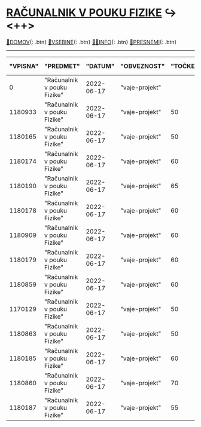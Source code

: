 # [RAČUNALNIK V POUKU FIZIKE](../index) ↪ <++>
[🏡DOMOV](../index){: .btn}
[📝VSEBINE](../Vsebine/index.md){: .btn}
[👨‍🎓INFO](../info.html){: .btn}
[💾PRESNEMI](../Presnemi/index){: .btn}

---

| "VPISNA" | "PREDMET"                   | "DATUM"    | "OBVEZNOST"    | "TOČKE" | "OCENA [%]" | "Komentar" | "V01"  | "V02" | "V03"  | "V04"  | "V05"  | "V06"   | "V07"  |
|----------|-----------------------------|------------|----------------|---------|-------------|------------|--------|-------|--------|--------|--------|---------|--------|
| 0        | "Računalnik v pouku Fizike" | 2022-06-17 | "vaje-projekt" |         |             |            | "opis" | "shm" | "pstv" | "prog" | "mrtv" | "obdlv" | "rzlt" |
| 1180933  | "Računalnik v pouku Fizike" | 2022-06-17 | "vaje-projekt" | 50      | 71%         |            | 10     | 10    | 5      | 5      | 10     | 5       | 5      |
| 1180165  | "Računalnik v pouku Fizike" | 2022-06-17 | "vaje-projekt" | 50      | 71%         |            | 5      | 5     | 5      | 5      | 10     | 10      | 10     |
| 1180174  | "Računalnik v pouku Fizike" | 2022-06-17 | "vaje-projekt" | 60      | 86%         | "J-meter"  | 10     | 10    | 10     | 10     | 10     | 5       | 5      |
| 1180190  | "Računalnik v pouku Fizike" | 2022-06-17 | "vaje-projekt" | 65      | 93%         |            | 10     | 10    | 10     | 5      | 10     | 10      | 10     |
| 1180178  | "Računalnik v pouku Fizike" | 2022-06-17 | "vaje-projekt" | 60      | 86%         | "G-letev"  | 10     | 10    | 5      | 5      | 10     | 10      | 10     |
| 1180909  | "Računalnik v pouku Fizike" | 2022-06-17 | "vaje-projekt" | 60      | 86%         |            | 10     | 10    | 5      | 5      | 10     | 10      | 10     |
| 1180179  | "Računalnik v pouku Fizike" | 2022-06-17 | "vaje-projekt" | 60      | 86%         | "J-meter"  | 10     | 10    | 10     | 10     | 10     | 5       | 5      |
| 1180859  | "Računalnik v pouku Fizike" | 2022-06-17 | "vaje-projekt" | 60      | 86%         |            | 10     | 10    | 5      | 5      | 10     | 10      | 10     |
| 1170129  | "Računalnik v pouku Fizike" | 2022-06-17 | "vaje-projekt" | 50      | 71%         |            | 10     | 10    | 5      | 5      | 10     | 5       | 5      |
| 1180863  | "Računalnik v pouku Fizike" | 2022-06-17 | "vaje-projekt" | 50      | 71%         |            | 10     | 10    | 5      | 5      | 10     | 5       | 5      |
| 1180185  | "Računalnik v pouku Fizike" | 2022-06-17 | "vaje-projekt" | 60      | 86%         | "G-letev"  | 10     | 10    | 5      | 5      | 10     | 10      | 10     |
| 1180860  | "Računalnik v pouku Fizike" | 2022-06-17 | "vaje-projekt" | 70      | 100%        |            | 10     | 10    | 10     | 10     | 10     | 10      | 10     |
| 1180187  | "Računalnik v pouku Fizike" | 2022-06-17 | "vaje-projekt" | 55      | 79%         |            | 10     | 10    | 5      | 5      | 10     | 10      | 5      |


